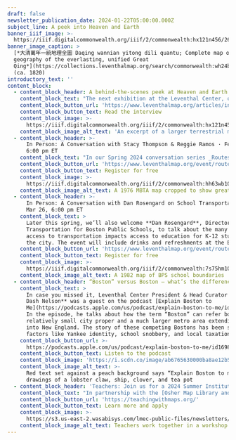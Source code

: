 ```yaml
---
draft: false
newsletter_publication_date: 2024-01-22T05:00:00.000Z
subject_line: A peek into Heaven and Earth
banner_iiif_image: >-
  https://iiif.digitalcommonwealth.org/iiif/2/commonwealth:hx121n456/2661,1089,12303,2996/1200,/0/default.jpg
banner_image_caption: >
  [*大清萬年一統地理全圖 Daqing wannian yitong dili quantu; Complete map of the
  geography of the everlasting, unified Great
  Qing*](https://collections.leventhalmap.org/search/commonwealth:wh24b054q)
  (ca. 1820)
introductory_text: ''
content_block:
  - content_block_header: A behind-the-scenes peek at Heaven and Earth
    content_block_text: "The next exhibition at the Leventhal Center, opening in May 2024, takes a close look at an extraordinary pair of maps from early nineteenth-century China. This exhibition, [_Heaven and Earth: The Blue Maps of China_](https://www.leventhalmap.org/articles/interview-richard-pegg/), will draw viewers into conversations about Chinese material culture, the circulation of printing techniques around the world, and the different perspectives on space and place that emerge from different intellectual traditions. In this interview, we spoke to **Dr. Richard Pegg**, the guest curator of _Heaven and Earth_.\n"
    content_block_button_url: 'https://www.leventhalmap.org/articles/interview-richard-pegg/'
    content_block_button_text: Read the interview
    content_block_image: >-
      https://iiif.digitalcommonwealth.org/iiif/2/commonwealth:hx121n456/6784,2419,2755,2615/1200,/0/default.jpg
    content_block_image_alt_text: 'An excerpt of a larger terrestrial map of the Qing Empire '
  - content_block_header: >-
      In Person: A Conversation with Stacy Thompson & Reggie Ramos · Feb 13,
      6:00 pm ET 
    content_block_text: "In our Spring 2024 conversation series _Routes Ahead of Us_, we’ll take the themes of our current exhibition [_Getting Around Town_](https://www.leventhalmap.org/digital-exhibitions/getting-around-town/) and connect the history of Boston’s transit system with questions about how to build a better, more equitable urban mobility system in the future. In the first program, **Stacy Thompson**, Executive Director of [LivableStreets](https://www.livablestreets.info/), and **Reggie Ramos**, Executive Director of [Transportation for Massachusetts](https://www.t4ma.org/), will discuss the contemporary social and political contexts shaping transportation policy in Greater Boston. The event will include drinks and refreshments at the Boston Public Library’s Newsfeed Café and tours of _Getting Around Town_ following the conclusion of the program.\n"
    content_block_button_url: 'https://www.leventhalmap.org/event/routes-ahead-thompson-ramos/'
    content_block_button_text: Register for free
    content_block_image: >-
      https://iiif.digitalcommonwealth.org/iiif/2/commonwealth:hh63wb10c/1521,1833,3126,3006/1200,/0/default.jpg
    content_block_image_alt_text: A 1976 MBTA map cropped to show greater Boston
  - content_block_header: >-
      In Person: A Conversation with Dan Rosengard on School Transportation ·
      Mar 26, 6:00 pm ET 
    content_block_text: >
      Later this spring, we’ll also welcome **Dan Rosengard**, Director of
      Transportation for Boston Public Schools, to talk about the many ways
      access to transportation impacts access to education for K-12 students in
      the city. The event will include drinks and refreshments at the Boston Public Library’s Newsfeed Café and tours of _Getting Around Town_ following the conclusion of the program.
    content_block_button_url: 'https://www.leventhalmap.org/event/routes-ahead-rosengard/'
    content_block_button_text: Register for free
    content_block_image: >-
      https://iiif.digitalcommonwealth.org/iiif/2/commonwealth:7s75hm10s/764,647,10045,10631/1200,/0/default.jpg
    content_block_image_alt_text: A 1982 map of BPS school boundaries
  - content_block_header: “Boston” versus Boston — what’s the difference?
    content_block_text: >
      In case you missed it, Leventhal Center President & Head Curator **Garrett
      Dash Nelson** was a guest on the podcast [Explain Boston to
      Me](https://podcasts.apple.com/us/podcast/explain-boston-to-me/id1698305199).
      In the episode, he talks about how the term “Boston” can refer both to the
      relatively small city proper and a much larger metro area extending deep
      into New England. The story of these competing Bostons has been shaped by
      factors like Yankee identity, school snobbery, and local taxation.
    content_block_button_url: >-
      https://podcasts.apple.com/us/podcast/explain-boston-to-me/id1698305199?i=1000636896555
    content_block_button_text: Listen to the podcast
    content_block_image: 'https://i.scdn.co/image/ab6765630000ba8ae12b516de927b90fd6b310a1'
    content_block_image_alt_text: >-
      Red text set against a peach background says “Explain Boston to me” with
      drawings of a lobster claw, ship, clover, and tea pot
  - content_block_header: 'Teachers: Join us for a 2024 Summer Institute'
    content_block_text: "In partnership with the [Osher Map Library and Smith Center for Cartographic Education](https://oshermaps.org/), this summer we will welcome **25 educators in grades 3-12** to Portland, Maine, and Boston, Massachusetts, from **July 14 to July 26, 2024** for the NEH Summer Institute “Teaching With Maps: Community and Resilience in Maritime New England.” Teachers will explore how maps and landscapes reflect, erase, obscure, and celebrate Black and Indigenous geographies and histories along New England’s maritime coast. Participants receive a $2,200 stipend for participating in the two-week program.\n"
    content_block_button_url: 'https://teachingwithmaps.org/'
    content_block_button_text: Learn more and apply
    content_block_image: >-
      https://s3.us-east-2.wasabisys.com/lmec-public-files/newsletters/teacher-workshop.JPG
    content_block_image_alt_text: Teachers work together in a workshop in the LMEC classroom space
---
```


